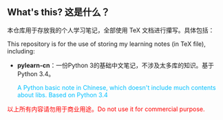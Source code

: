 What's this? 这是什么？
---

本仓库用于存放我的个人学习笔记，全部使用 TeX 文档进行攥写。具体包括：

This repository is for the use of storing my learning notes (in TeX file), including: 

+ **pylearn-cn**：一份Python 3的基础中文笔记，不涉及太多库的知识。基于Python 3.4。<p style="color:#00BFFF">A Python basic note in Chinese, which doesn't include much contents about libs. Based on Python 3.4</p>


<p style="color:red">以上所有内容请勿用于商业用途。Do not use it for commercial purpose.</p>